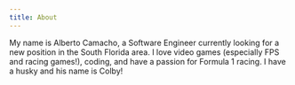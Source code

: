 ```yaml
---
title: About
---
```


My name is Alberto Camacho, a Software Engineer currently looking for a new position in the South Florida area. I love video games (especially FPS and racing games!), coding, and have a passion for Formula 1 racing. I have a husky and his name is Colby!

